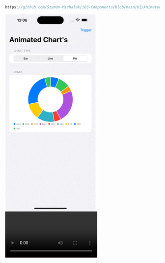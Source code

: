
```swift reference
https://github.com/Szymon-Michalak/iOS-Components/blob/main/UI/AnimatedCharts/AnimatedCharts/ContentView.swift
```

![AnimatedCharts.gif](./AnimatedCharts.gif)
![AnimatedCharts.mp4](./AnimatedCharts.mp4)